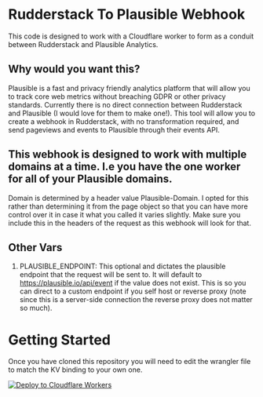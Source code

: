 # Rudderstack To Plausible Webhook
This code is designed to work with a Cloudflare worker to form as a conduit between Rudderstack and Plausible Analytics.
## Why would you want this?
Plausible is a fast and privacy friendly analytics platform that will allow you to track core web metrics without breaching GDPR or other privacy standards.  Currently there is no direct connection between Rudderstack and Plausible (I would love for them to make one!). This tool will allow you to create a webhook in Rudderstack, with no transformation required, and send pageviews and events to Plausible through their events API. 

## This webhook is designed to work with multiple domains at a time.  I.e you have the one worker for all of your Plausible domains. 
Domain is determined by a header value Plausible-Domain.  I opted for this rather than determining it from the page object so that you can have more control over it in case it what you called it varies slightly.  Make sure you include this in the headers of the request as this webhook will look for that.

## Other Vars

1. PLAUSIBLE_ENDPOINT: This optional and dictates the plausible endpoint that the request will be sent to.  It will default to https://plausible.io/api/event if the value does not exist.  This is so you can direct to a custom endpoint if you self host or reverse proxy (note since this is a server-side connection the reverse proxy does not matter so much).  

# Getting Started
Once you have cloned this repository you will need to edit the wrangler file to match the KV binding to your own one.

[![Deploy to Cloudflare Workers](https://deploy.workers.cloudflare.com/button)](https://deploy.workers.cloudflare.com/?url=https://github.com/jamesMorgan654/plausible-webhook)